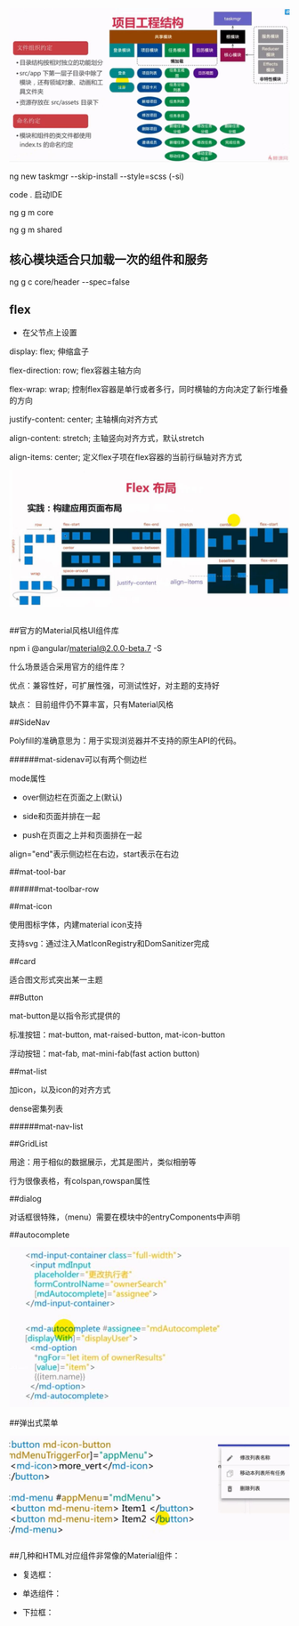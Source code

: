 ![](/assets/360截图20171026114108225.jpg)

ng new taskmgr --skip-install --style=scss    \(-si\)

code .    启动IDE

ng g m core

ng g m shared

## 

## 核心模块适合只加载一次的组件和服务

ng g c core/header --spec=false

## 

## flex

* 在父节点上设置

display: flex;    伸缩盒子

flex-direction: row;    flex容器主轴方向

flex-wrap: wrap;    控制flex容器是单行或者多行，同时横轴的方向决定了新行堆叠的方向

justify-content: center;    主轴横向对齐方式

align-content: stretch;    主轴竖向对齐方式，默认stretch

align-items: center;    定义flex子项在flex容器的当前行纵轴对齐方式

![](/assets/360截图20171117132227121.jpg)


## 


##官方的Material风格UI组件库

npm i @angular/material@2.0.0-beta.7 -S

什么场景适合采用官方的组件库？

优点：兼容性好，可扩展性强，可测试性好，对主题的支持好

缺点： 目前组件仍不算丰富，只有Material风格


##SideNav

Polyfill的准确意思为：用于实现浏览器并不支持的原生API的代码。

######mat-sidenav可以有两个侧边栏

mode属性

- over侧边栏在页面之上(默认)

- side和页面并排在一起

- push在页面之上并和页面排在一起 

align="end"表示侧边栏在右边，start表示在右边


##mat-tool-bar

######mat-toolbar-row


##mat-icon

使用图标字体，内建material icon支持

支持svg：通过注入MatIconRegistry和DomSanitizer完成


##card

适合图文形式突出某一主题







##Button

mat-button是以指令形式提供的

标准按钮：mat-button, mat-raised-button, mat-icon-button

浮动按钮：mat-fab, mat-mini-fab(fast action button)




##mat-list

加icon，以及icon的对齐方式

dense密集列表


######mat-nav-list





##GridList

用途：用于相似的数据展示，尤其是图片，类似相册等

行为很像表格，有colspan,rowspan属性




##dialog

对话框很特殊，（menu）需要在模块中的entryComponents中声明




##autocomplete

![](/assets/360截图20171120140549967.jpg)



##弹出式菜单

![](/assets/360截图20171120140736495.jpg)



##几种和HTML对应组件非常像的Material组件：

- 复选框：<mat-checkbox>

- 单选组件：<mat-radio>

- 下拉框：<mat-select>










